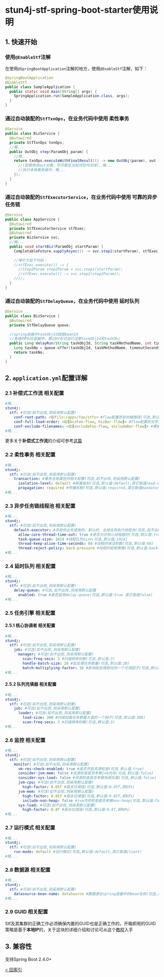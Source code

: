 # stun4j-stf-spring-boot-starter使用说明
## 1. 快速开始
### 使用`@EnableStf`注解
在使用`@SpringBootApplication`注解的地方，使用`@EnableStf`注解，如下：
```java
@SpringBootApplication
@EnableStf
public class SampleApplication {
  public static void main(String[] args) {
    SpringApplication.run(SampleApplication.class, args);
  }
}
```
### 通过**自动装配**的`StfTxnOps`，在业务代码中使用 **柔性事务**
```java
@Service
public class BizService {
  @Autowired
  private StfTxnOps txnOps;
  //略...
  public OutObj step(ParamObj param) {
    //略...
    return txnOps.executeWithFinalResult(() -> new OutObj(param), out -> st -> {
      //(如需修改out对象，尽可能在当前闭包内完成)，略...
      //执行本地事务操作，略...
    });
  }
}
```
### 通过**自动装配**的`StfExecutorService`，在业务代码中使用 **可靠的异步任务链**
```java
@Service
public class AppService {
  @Autowired
  private StfExecutorService stfExec;
  @Autowired
  private BizService svc;
  //略...
  public void startBiz(ParamObj startParam) {
    CompletableFuture.supplyAsync(() -> svc.step1(startParam), stfExec).thenApplyAsync(svc::step2, stfExec);
    
    //等价于如下代码：
    //stfExec.execute(() -> {
      //Step2Param step2Param = svc.step1(startParam);
      //stfExec.execute(() -> svc.step2(step2Param));
    //});    
  }
}
```
### 通过**自动装配**的`StfDelayQueue`，在业务代码中使用 **延时队列**
```java
@Service
public class BizService {
  @Autowired
  private StfDelayQueue queue;
  
  //spring容器中taskObjId就是beanId
  //普通的POJO容器中，需以KV形式自行注册taskObjId和taskObj
  public Long delayRun(String taskObjId, String taskMethodName, int timeoutSeconds, int delaySeconds, Object... taskParams) {
    Long taskNo = queue.offer(taskObjId, taskMethodName, timeoutSeconds, delaySeconds, taskParams);
    return taskNo;
  }
}
```
## 2. `application.yml`配置详解
### 2.1 **补偿式工作流** 相关配置
```yml
#略...
stun4j:
  stf: #可选(如不出现,则采用默认配置)
    conf-root-path: <如file:/apps/foo/stfs> #flow配置所处的根路径(可选,默认值: classpath:stfs)
    conf-full-load-order: <如[bizFoo-flow, bizBar-flow]> #flow配置的文件名和 左右或前后 顺序(可选,但一般都需要明确指定,除非你不关心配置间的父子关系,比如,对于具有相同oid的config-block,右侧/后面 文件会覆盖 左侧/前面 文件的定义)
    conf-exclude-filenames: <如[excludeFoo-flow, excludeBar-flow]> #需被排除、不会被加载的flow配置文件名(可选,如不指定,表示均需加载)
#略...
```
更多关于**补偿式工作流**的介绍可参考[这篇](https://github.com/stun4j/stun4j-stf/tree/main/stun4j-stf-core#%E8%A1%A5%E5%81%BF%E5%BC%8F%E5%B7%A5%E4%BD%9C%E6%B5%81%E4%BD%BF%E7%94%A8%E8%AF%B4%E6%98%8E)
### 2.2 **柔性事务** 相关配置
```yml
#略...
stun4j:
  stf: #可选(如不出现,则采用默认配置)
    transaction: #事务全局属性的相关配置(可选,如不出现,则采用默认配置)
      isolation-level: default #隔离级别(可选,默认值:default,其它取值read-committed,repeatable-read)
      propagation: required #传播机制(可选,默认值:required,其它取值mandatory,nested,never,not-supported,requires-new,supports)
#略...
```
### 2.3 **异步任务链线程池** 相关配置
```yml
#略...
stun4j:
  stf: #可选(如不出现,则采用默认配置)
    default-executor: #开放供业务使用的、默认的、全局任务执行线程池(可选,如不出现,则采用默认配置)
      allow-core-thread-time-out: true #是否允许核心线程超时(可选,默认值:true 其它取值false)
      task-queue-size: 1024 #线程队列size(可选,默认值:1024)
      thread-keep-alive-time-seconds: 60 #线程的保活秒数(可选,默认值:60)
      thread-reject-policy: back-pressure #线程的拒绝策略(可选,默认值:back-pressure,其它取值drop-with-ex-throw,silent-drop,silent-drop-oldest)
#略...
```
### 2.4 **延时队列** 相关配置
```yml
#略...
stun4j:
  stf: #可选(如不出现,则采用默认配置)
    delay-queue: #可选,如不出现,则采用默认配置
      enabled: true #是否启用delay-queue(可选,默认值:true 其它取值false)
#略...
```
### 2.5 **任务引擎** 相关配置
#### 2.5.1 **核心协调者** 相关配置
```yml
#略...
stun4j:
  stf: #可选(如不出现,则采用默认配置)
    job: #可选(如不出现,则采用默认配置)
      manager: #可选(如不出现,则采用默认配置)
        scan-freq-secs: 3 #扫描频率秒数(可选,默认值:3)
        handle-batch-size: 20 #批处理任务数量(可选,默认值:20)
        batch-multiplying-factor: 16 #影响批处理吞吐的一个可调因子(可选,默认值:16)
#略...
```
#### 2.5.2 **队列充填器** 相关配置
```yml
#略...
stun4j:
  stf: #可选(如不出现,则采用默认配置)
    job: #可选(如不出现,则采用默认配置)
      loader: #可选(如不出现,则采用默认配置)
        load-size: 300 #扫描加载任务数最大值的一个因子(可选,默认值:300)
        scan-freq-secs: 3 #扫描频率秒数(可选,默认值:3)
#略...
```
### 2.6 **监控** 相关配置
```yml
#略...
stun4j:
  stf: #可选(如不出现,则采用默认配置)
    monitor: #可选(如不出现,则采用默认配置)
      vm-res-check-enabled: true #是否开启资源检查(可选,默认值:true)
      consider-jvm-mem: false #资源检查是否考察jvm内存(可选,默认值:false)
      consider-sys-load: false #资源检查是否考察系统负载(可选,默认值:false)
      jvm-cpu: #可选(如不出现,则采用默认配置)
        high-factor: 0.65f #高水位阈值(可选,默认值:0.65f,即65%)
      jvm-mem: #可选(如不出现,则采用默认配置)
        high-factor: 0.85f #高水位阈值(可选,默认值:0.85f,即85%)
        include-non-heap: false #jvm内存检查是否考察non-heap(可选,默认值:false)
      sys-load: #可选(如不出现,则采用默认配置)
        high-factor: 0.8f #高水位阈值(可选,默认值:0.8f,即80%)
#略...
```
### 2.7 **运行模式** 相关配置
```yml
#略...
stun4j:
  stf: #可选(如不出现,则采用默认配置)
    run-mode: default #运行模式(可选,默认值:default,其它取值client)
#略...
```
### 2.8 **数据源** 相关配置
```yml
#略...
stun4j:
  stf: #可选(如不出现,则采用默认配置)
    datasource-bean-name: dataSource #数据源在spring容器中的bean名称(可选,默认值:dataSource)
#略...
```
### 2.9 **GUID** 相关配置
Stf及其集群的正确工作必须确保内置的GUID也是正确工作的，开箱即用的GUID策略是基于**本地IP**的，关于这块的详细介绍和讨论可从这个[教程](https://github.com/stun4j/stun4j-guid/blob/master/stun4j-guid-spring-boot-starter/README.md#2-applicationyml%E9%85%8D%E7%BD%AE%E8%AF%A6%E8%A7%A3)入手

## 3. 兼容性
支持Spring Boot 2.4.0+

[< 回索引](../README.md)